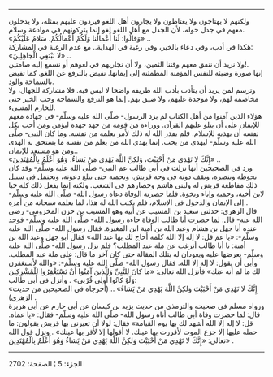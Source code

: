 ------------------------------------------------------------------------

ولكنهم لا يهتاجون ولا يغتاظون ولا يجارون أهل اللغو فيردون عليهم بمثله،
ولا يدخلون معهم في جدل حوله، لأن الجدل مع أهل اللغو لغو إنما يتركونهم في
موادعة وسلام.  
«وَقالُوا: لَنا أَعْمالُنا وَلَكُمْ أَعْمالُكُمْ. سَلامٌ عَلَيْكُمْ» ..  
هكذا في أدب، وفي دعاء بالخير، وفي رغبة في الهداية.. مع عدم الرغبة في
المشاركة:  
«لا نَبْتَغِي الْجاهِلِينَ» ..  
ولا نريد أن ننفق معهم وقتنا الثمين، ولا أن نجاريهم في لغوهم أو نسمع إليه
صامتين!.  
إنها صورة وضيئة للنفس المؤمنة المطمئنة إلى إيمانها. تفيض بالترفع عن
اللغو. كما تفيض بالسماحة والود.  
وترسم لمن يريد أن يتأدب بأدب الله طريقه واضحا لا لبس فيه. فلا مشاركة
للجهال، ولا مخاصمة لهم، ولا موجدة عليهم، ولا ضيق بهم. إنما هو الترفع
والسماحة وحب الخير حتى للجارم المسيء.  
هؤلاء الذين آمنوا من أهل الكتاب لم يزد الرسول- صلّى الله عليه وسلّم- في
جهاده معهم للإيمان على أن يتلو عليهم القرآن. ووراءه من قومه من جهد جهده
ليؤمن ومن أحب بكل نفسه أن يهديه للإسلام. فلم يقدر الله له ذلك لأمر يعلمه
من نفسه. وما كان النبي- صلّى الله عليه وسلّم- ليهدي من يحب. إنما يهدي الله
من يعلم من نفسه ما يستحق به الهدى ومن هو مستعد للإيمان..  
«إِنَّكَ لا تَهْدِي مَنْ أَحْبَبْتَ، وَلكِنَّ اللَّهَ يَهْدِي مَنْ يَشاءُ. وَهُوَ أَعْلَمُ بِالْمُهْتَدِينَ» ..  
ورد في الصحيحين أنها نزلت في أبي طالب عم النبي- صلّى الله عليه وسلّم- وقد
كان يحوطه وينصره، ويقف دونه في وجه قريش، ويحميه حتى يبلغ دعوته، ويحتمل
في سبيل ذلك مقاطعة قريش له ولبني هاشم وحصارهم في الشعب. ولكنه إنما يفعل
ذلك كله حبا لابن أخيه، وحمية وإباء ونخوة. فلما حضرته الوفاة دعاه رسول
الله- صلّى الله عليه وسلّم- إلى الإيمان والدخول في الإسلام، فلم يكتب الله
له هذا، لما يعلمه سبحانه من أمره..  
قال الزهري: حدثني سعيد بن المسيب عن أبيه وهو المسيب بن حزن المخزومي- رضي
الله عنه- قال: لما حضرت أبا طالب الوفاة جاءه رسول الله- صلّى الله عليه
وسلّم- فوجد عنده أبا جهل بن هشام وعبد الله بن أمية ابن المغيرة. فقال رسول
الله- صلّى الله عليه وسلّم-: «يا عم قل: لا إله إلا الله كلمة أحاج لك بها
عند الله» فقال أبو جهل وعبد الله بن أمية: يا أبا طالب أترغب عن ملة عبد
المطلب؟ فلم يزل رسول الله- صلّى الله عليه وسلّم- يعرضها عليه ويعودان له
بتلك المقالة حتى كان آخر ما قال: على ملة عبد المطلب. وأبى أن يقول: لا
إله إلا الله. فقال رسول الله- صلّى الله عليه وسلّم-: «والله لأستغفرن لك ما
لم أنه عنك» فأنزل الله تعالى: «ما كانَ لِلنَّبِيِّ وَالَّذِينَ آمَنُوا أَنْ يَسْتَغْفِرُوا
لِلْمُشْرِكِينَ وَلَوْ كانُوا أُولِي قُرْبى» . وأنزل في أبي طالب:  
«إِنَّكَ لا تَهْدِي مَنْ أَحْبَبْتَ وَلكِنَّ اللَّهَ يَهْدِي مَنْ يَشاءُ» .. (أخرجاه في الصحيحين من
حديث الزهري) .  
ورواه مسلم في صحيحه والترمذي من حديث يزيد بن كيسان عن أبي حازم عن أبي
هريرة قال: لما حضرت وفاة أبي طالب أتاه رسول الله- صلّى الله عليه وسلّم-
فقال: «يا عماه. قل: لا إله إلا الله أشهد لك بها يوم القيامة» فقال: لولا
أن تعيرني بها قريش يقولون: ما حمله عليها إلا جزع الموت لأقررت بها عينك.
لا أقولها إلا لأقر بها عينك» . ونزل قول الله تعالى: «إِنَّكَ لا تَهْدِي مَنْ
أَحْبَبْتَ وَلكِنَّ اللَّهَ يَهْدِي مَنْ يَشاءُ وَهُوَ أَعْلَمُ بِالْمُهْتَدِينَ» .

------------------------------------------------------------------------

الجزء: 5 ¦ الصفحة: 2702
